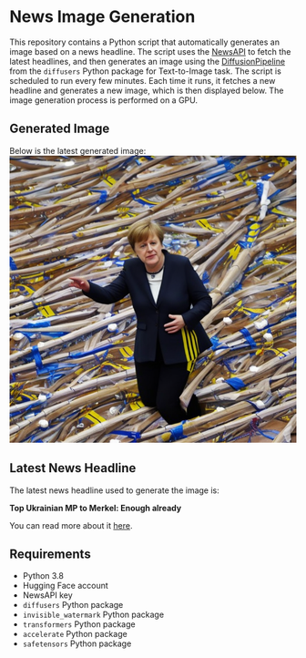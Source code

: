 # News Image Generation
This repository contains a Python script that automatically generates an image based on a news headline. The script uses the [NewsAPI](https://newsapi.org/) to fetch the latest headlines, and then generates an image using the [DiffusionPipeline](https://github.com/huggingface/diffusers) from the `diffusers` Python package for Text-to-Image task.
The script is scheduled to run every few minutes. Each time it runs, it fetches a new headline and generates a new image, which is then displayed below. The image generation process is performed on a GPU.

## Generated Image
Below is the latest generated image:
![Generated Image](image.png)

## Latest News Headline
The latest news headline used to generate the image is:

**Top Ukrainian MP to Merkel: Enough already**

You can read more about it [here](https://news.google.com/rss/articles/CBMilwFBVV95cUxPWDI3YUtCS2tMdGJ5YUJXNGVjZDlZTUNKMW1nWC1pS0xCYllfWHRLNUxmZk9qRzRaQTNrYWkzQXA2YXhOaXVIQjljWHFTN29SS25oZUpNOFNLNHc0SV9DQ1FVRWJPY2hTbWk4ZnBUckhkclRlVUNwV3R0amlXMW1yRTBfWHl6NERpTGdHdURXMk8zSld1SnBR?oc=5).

## Requirements
- Python 3.8
- Hugging Face account
- NewsAPI key
- `diffusers` Python package
- `invisible_watermark` Python package
- `transformers` Python package
- `accelerate` Python package
- `safetensors` Python package

